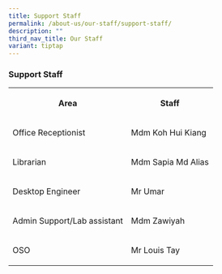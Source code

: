```yaml
---
title: Support Staff
permalink: /about-us/our-staff/support-staff/
description: ""
third_nav_title: Our Staff
variant: tiptap
---
```

<h3><strong>Support Staff</strong></h3>
<table style="minWidth: 50px">
<colgroup>
<col>
<col>
</colgroup>
<tbody>
<tr>
<th rowspan="1" colspan="1">
<p>Area</p>
</th>
<th rowspan="1" colspan="1">
<p>Staff</p>
</th>
</tr>
<tr>
<td rowspan="1" colspan="1">
<p>Office Receptionist</p>
</td>
<td rowspan="1" colspan="1">
<p>Mdm Koh Hui Kiang</p>
</td>
</tr>
<tr>
<td rowspan="1" colspan="1">
<p>Librarian</p>
</td>
<td rowspan="1" colspan="1">
<p>Mdm Sapia Md Alias</p>
</td>
</tr>
<tr>
<td rowspan="1" colspan="1">
<p>Desktop Engineer</p>
</td>
<td rowspan="1" colspan="1">
<p>Mr Umar</p>
</td>
</tr>
<tr>
<td rowspan="1" colspan="1">
<p>Admin Support/Lab assistant</p>
</td>
<td rowspan="1" colspan="1">
<p>Mdm Zawiyah</p>
</td>
</tr>
<tr>
<td rowspan="1" colspan="1">
<p>OSO</p>
</td>
<td rowspan="1" colspan="1">
<p>Mr Louis Tay</p>
</td>
</tr>
</tbody>
</table>
<p></p>